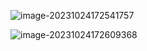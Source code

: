 ![image-20231024172541757](https://cdn.jsdelivr.net/gh/Meniscus0/FigureBed@main/img/202310241725011.png)







![image-20231024172609368](https://cdn.jsdelivr.net/gh/Meniscus0/FigureBed@main/img/202310241726562.png)

